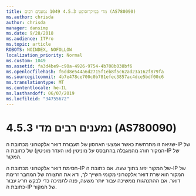 ```yaml
---
title: מדי במיקרוסופט 4.5.3 1049 נמענים רבים (AS780090)
ms.author: chrisda
author: chrisda
manager: dansimp
ms.date: 9/28/2018
ms.audience: ITPro
ms.topic: article
ROBOTS: NOINDEX, NOFOLLOW
localization_priority: Normal
ms.custom: 1049
ms.assetid: fa3d4be9-c90a-4926-9754-4b708b038bf6
ms.openlocfilehash: f6dd8e544a6d2715f1eb8f5c62ad23a162f879fa
ms.sourcegitcommit: 4b7e478ce700c0b781efec3857ac4dce5bdf00c6
ms.translationtype: MT
ms.contentlocale: he-IL
ms.lasthandoff: 06/07/2019
ms.locfileid: "34755672"
---
```

# <a name="453-too-many-recipients-as780090"></a>4.5.3 נמענים רבים מדי (AS780090)

שגיאה זו מתרחשת כאשר אמצעי האחסון של תעבורת דואר אלקטרוני מכתובת ה-IP של המקור חורג מהמגבלה בהתבסס על מוניטין (או העדר מוניטין) של כתובת ה-IP של המקור.

חסימת דואר אלקטרוני מכתובת ה-IP של המקור יפוג בתוך שעה. אם כתובת ה-IP של המקור הוא שרת דואר אלקטרוני מקומי השייך לך, ודא את התצורה של המחבר זרימת דואר. אם ההתנהגות ממשיכה עבור יותר משעה, פנה לתמיכה כדי לבקש חריג עבור כתובת ה-IP של המקור.
